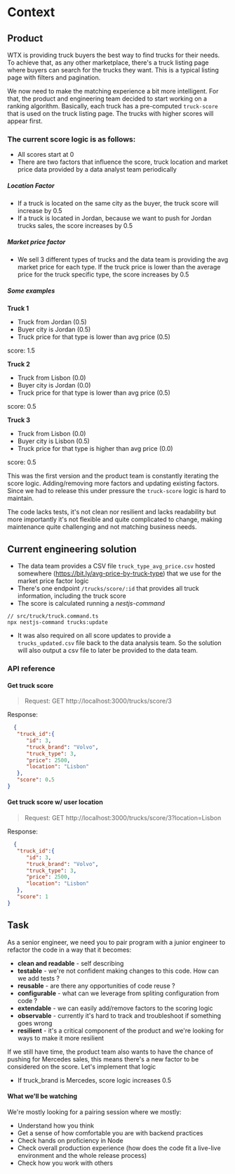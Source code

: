 # Context

## Product

WTX is providing truck buyers the best way to find trucks for their needs. To achieve that, as any other marketplace, there's a truck listing page where buyers can search for the trucks they want. This is a typical listing page with filters and pagination.

We now need to make the matching experience a bit more intelligent. For that, the product and engineering team decided to start working on a ranking algorithm. Basically, each truck has a pre-computed ``truck-score`` that is used on the truck listing page. The trucks with higher scores will appear first.

### The current score logic is as follows:
- All scores start at 0
- There are two factors that influence the score, truck location and market price data provided by a data analyst team periodically

##### Location Factor
- If a truck is located on the same city as the buyer, the truck score will increase by 0.5
- If a truck is located in Jordan, because we want to push for Jordan trucks sales, the score increases by 0.5

##### Market price factor
- We sell 3 different types of trucks and the data team is providing the avg market price for each type. If the truck price is lower than the average price for the truck specific type, the score increases by 0.5

##### Some examples
**Truck 1**
- Truck from Jordan (0.5)
- Buyer city is Jordan (0.5)
- Truck price for that type is lower than avg price (0.5)

score: 1.5

**Truck 2**
- Truck from Lisbon (0.0)
- Buyer city is Jordan (0.0)
- Truck price for that type is lower than avg price (0.5)

score: 0.5

**Truck 3**
- Truck from Lisbon (0.0)
- Buyer city is Lisbon (0.5)
- Truck price for that type is higher than avg price (0.0)

score: 0.5

This was the first version and the product team is constantly iterating the score logic. Adding/removing more factors and updating existing factors. Since we had to release this under pressure the ``truck-score`` logic is hard to maintain. 

The code lacks tests, it's not clean nor resilient and lacks readability but more importantly it's not flexible and quite complicated to change, making maintenance quite challenging and not matching business needs.

## Current engineering solution
- The data team provides a CSV file ``truck_type_avg_price.csv`` hosted somewhere (https://bit.ly/avg-price-by-truck-type) that we use for the market price factor logic
- There's one endpoint ``/trucks/score/:id`` that provides all truck information, including the truck score 
- The score is calculated running a *nestjs-command* 
```
// src/truck/truck.command.ts
npx nestjs-command trucks:update
```
- It was also required on all score updates to provide a ``trucks_updated.csv`` file back to the data analysis team. So the solution will also output a csv file to later be provided to the data team.

### API reference

#### Get truck score
> Request: GET http://localhost:3000/trucks/score/3

Response:
```json
  {
   "truck_id":{
      "id": 3,
      "truck_brand": "Volvo",
      "truck_type": 3,
      "price": 2500,
      "location": "Lisbon"
   },
   "score": 0.5
}
```

#### Get truck score w/ user location 
> Request: GET http://localhost:3000/trucks/score/3?location=Lisbon

Response:
```json
  {
   "truck_id":{
      "id": 3,
      "truck_brand": "Volvo",
      "truck_type": 3,
      "price": 2500,
      "location": "Lisbon"
   },
   "score": 1
}
```
## Task

As a senior engineer, we need you to pair program with a junior engineer to refactor the code in a way that it becomes:
- **clean and readable** - self describing
- **testable** - we're not confident making changes to this code. How can we add tests ?
- **reusable** - are there any opportunities of code reuse ?
- **configurable** - what can we leverage from spliting configuration from code ?
- **extendable** - we can easily add/remove factors to the scoring logic
- **observable** - currently it's hard to track and troubleshoot if something goes wrong
- **resilient** - it's a critical component of the product and we're looking for ways to make it more resilient

If we still have time, the product team also wants to have the chance of pushing for Mercedes sales, this means there's a new factor to be considered on the score. Let's implement that logic

- If truck_brand is Mercedes, score logic increases 0.5

#### What we'll be watching
We're mostly looking for a pairing session where we mostly:
- Understand how you think
- Get a sense of how comfortable you are with backend practices
- Check hands on proficiency in Node
- Check overall production experience (how does the code fit a live-live environment and the whole release process)
- Check how you work with others
